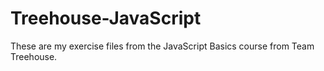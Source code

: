 # Treehouse-JavaScript
These are my exercise files from the JavaScript Basics course from Team Treehouse.
